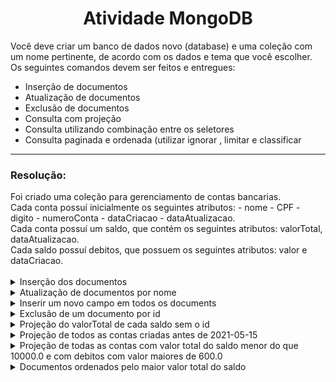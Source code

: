 <h1 align="center">Atividade MongoDB</h1>

Você deve criar um banco de dados novo (database) e uma coleção com um nome
pertinente, de acordo com os dados e tema que você escolher. Os seguintes comandos
devem ser feitos e entregues:

- Inserção de documentos
- Atualização de documentos
- Exclusão de documentos
- Consulta com projeção
- Consulta utilizando combinação entre os seletores
- Consulta paginada e ordenada (utilizar ignorar , limitar e classificar

---

<h3 align="left">Resolução:</h3>
Foi criado uma coleção para gerenciamento de contas bancarias.<br> 
Cada conta possuí inicialmente os seguintes atributos:
  - nome
  - CPF
  - digito
  - numeroConta
  - dataCriacao
  - dataAtualizacao.<br> 
Cada conta possuí um saldo, que contém os seguintes atributos: valorTotal, dataAtualizacao.<br> 
Cada saldo possuí debitos, que possuem os seguintes atributos: valor e dataCriacao.
<br><br>
<details>
  <summary>Inserção dos documentos</summary>
  <br>
  Documentos inseridos
  <br><br>
  <pre>
  /* 1 */
  {    
      "nome" : "Filipe dos Santos",
      "CPF" : "415.674.365-9",
      "digito" : "2",
      "numeroConta" : "1234567",
      "dataCriacao" : ISODate("2021-07-12T10:00:20.000Z"),
      "dataAtualizacao" : ISODate("2021-07-12T10:00:20.000Z"),
      "saldo" : {
          "valorTotal" : 5000.0,
          "dataAtualizacao" : ISODate("2021-07-12T10:00:20.000Z"),
          "debito" : {}
      }
  }
  /* 2 */
  {
      "nome" : "Charles Auguso",
      "CPF" : "369.684.398-9",
      "digito" : "3",
      "numeroConta" : "7654321",
      "dataCriacao" : ISODate("2021-05-10T10:00:20.000Z"),
      "dataAtualizacao" : ISODate("2021-05-10T10:00:20.000Z"),
      "saldo" : {
          "valorTotal" : 5000.0,
          "dataAtualizacao" : ISODate("2021-05-16T10:00:20.000Z"),
          "debito" : {
              "valor" : 1000.0,
              "dataCriacao" : ISODate("2021-05-10T10:00:20.000Z")
          }
      }
  }
  /* 3 */
  {      
      "nome" : "Malaquias Geraldo",
      "CPF" : "152.323.111-9",
      "digito" : "8",
      "numeroConta" : "1564875",
      "dataCriacao" : ISODate("2021-04-10T10:00:20.000Z"),
      "dataAtualizacao" : ISODate("2021-04-10T10:00:20.000Z"),
      "saldo" : {
          "valorTotal" : 20000.0,
          "dataAtualizacao" : ISODate("2021-04-18T10:00:20.000Z"),
          "debito" : [ 
              {
                  "valor" : 1000.0,
                  "dataCriacao" : ISODate("2021-04-18T10:00:20.000Z")
              }, 
              {
                  "valor" : 500.0,
                  "dataCriacao" : ISODate("2021-04-19T10:00:20.000Z")
              }
          ]
      }
  }
  /* 4 */
  {      
      "nome" : "Andreia gomes",
      "CPF" : "233.311.133-4",
      "digito" : "7",
      "numeroConta" : "5687899",
      "dataCriacao" : ISODate("2021-08-10T10:00:20.000Z"),
      "dataAtualizacao" : ISODate("2021-08-15T10:00:20.000Z"),
      "saldo" : {
          "valorTotal" : 15000.0,
          "dataAtualizacao" : ISODate("2021-08-12T10:00:20.000Z"),
          "debito" : [ 
              {
                  "valor" : 60.0,
                  "dataCriacao" : ISODate("2021-08-12T10:00:20.000Z")
              }, 
              {
                  "valor" : 400.0,
                  "dataCriacao" : ISODate("2021-08-15T10:00:20.000Z")
              }
          ]
      }
  }
  </pre>
</details>

<details>
  <summary>Atualização de documentos por nome</summary> 
  <pre>
  db.getCollection('Conta').update(
    { "nome" : "Charles Auguso" },
    { $set: { "nome" : "Charles Augusto" } },
    { "multi" : false, "upsert" : false }
  );
  </pre>
</details>

<details>
  <summary>Inserir um novo campo em todos os documents</summary>
  <pre>
  db.getCollection('Conta').update(
    { }, 
    { $set: { "DataNascimento" : "" } },
    { "multi" : true, "upsert" : false }
  );
  </pre>
</details>

<details>
  <summary>Exclusão de um documento por id</summary>
  <pre>
  db.getCollection('Conta').remove({ "_id" : ObjectId("6181e82ce17a50870a46814a") });
  </pre>
</details>

<details>
  <summary>Projeção do valorTotal de cada saldo sem o id</summary>
  <pre>
  db.getCollection('Conta').find({}, {'saldo.valorTotal' : 1, _id : 0})  
  </pre>
</details>

<details>
  <summary>Projeção de todos as contas criadas antes de 2021-05-15</summary>
  <pre>
  db.getCollection('Conta').find(
    { "dataCriacao" : { $lt : ISODate("2021-05-15T10:00:20.000Z") } })
  </pre>
</details>

<details>
  <summary>Projeção de todas as contas com valor total do saldo menor do que 10000.0 e 
  com debitos com valor maiores de 600.0</summary>
  <pre>
  db.getCollection('Conta').find(
    {'saldo.debito.valor' : {$gt : 600.0}, 'saldo.valorTotal' : {$lte : 10000.0}})
  </pre>
</details>

<details>
  <summary>Documentos ordenados pelo maior valor total do saldo</summary>
  <pre>
  db.getCollection('Conta').find().sort({'saldo.valorTotal': -1})
  </pre>
</details>
